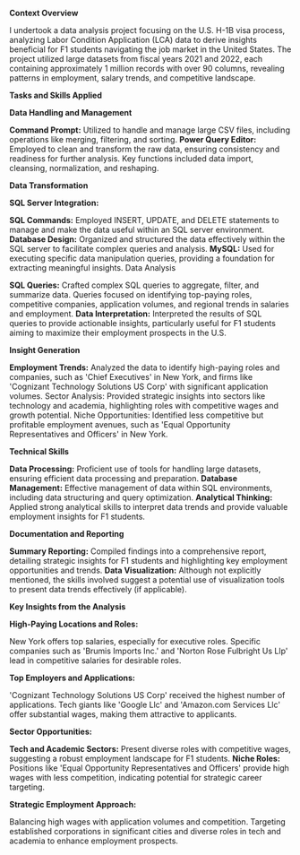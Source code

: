 **Context Overview**

I undertook a data analysis project focusing on the U.S. H-1B visa process, analyzing Labor Condition Application (LCA) data to derive insights beneficial for F1 students navigating the job market in the United States. The project utilized large datasets from fiscal years 2021 and 2022, each containing approximately 1 million records with over 90 columns, revealing patterns in employment, salary trends, and competitive landscape.

**Tasks and Skills Applied**

**Data Handling and Management**

**Command Prompt:** Utilized to handle and manage large CSV files, including operations like merging, filtering, and sorting.
**Power Query Editor:** Employed to clean and transform the raw data, ensuring consistency and readiness for further analysis. Key functions included data import, cleansing, normalization, and reshaping.

**Data Transformation**

**SQL Server Integration:**

**SQL Commands:** Employed INSERT, UPDATE, and DELETE statements to manage and make the data useful within an SQL server environment.
**Database Design:** Organized and structured the data effectively within the SQL server to facilitate complex queries and analysis.
**MySQL:** Used for executing specific data manipulation queries, providing a foundation for extracting meaningful insights.
Data Analysis

**SQL Queries:** Crafted complex SQL queries to aggregate, filter, and summarize data. Queries focused on identifying top-paying roles, competitive companies, application volumes, and regional trends in salaries and employment.
**Data Interpretation:** Interpreted the results of SQL queries to provide actionable insights, particularly useful for F1 students aiming to maximize their employment prospects in the U.S.

**Insight Generation**

**Employment Trends:** Analyzed the data to identify high-paying roles and companies, such as 'Chief Executives' in New York, and firms like 'Cognizant Technology Solutions US Corp' with significant application volumes.
Sector Analysis: Provided strategic insights into sectors like technology and academia, highlighting roles with competitive wages and growth potential.
Niche Opportunities: Identified less competitive but profitable employment avenues, such as 'Equal Opportunity Representatives and Officers' in New York.

**Technical Skills**

**Data Processing:** Proficient use of tools for handling large datasets, ensuring efficient data processing and preparation.
**Database Management:** Effective management of data within SQL environments, including data structuring and query optimization.
**Analytical Thinking:** Applied strong analytical skills to interpret data trends and provide valuable employment insights for F1 students.

**Documentation and Reporting**

**Summary Reporting:** Compiled findings into a comprehensive report, detailing strategic insights for F1 students and highlighting key employment opportunities and trends.
**Data Visualization:** Although not explicitly mentioned, the skills involved suggest a potential use of visualization tools to present data trends effectively (if applicable).

**Key Insights from the Analysis**

**High-Paying Locations and Roles:**

New York offers top salaries, especially for executive roles.
Specific companies such as 'Brumis Imports Inc.' and 'Norton Rose Fulbright Us Llp' lead in competitive salaries for desirable roles.

**Top Employers and Applications:**

'Cognizant Technology Solutions US Corp' received the highest number of applications.
Tech giants like 'Google Llc' and 'Amazon.com Services Llc' offer substantial wages, making them attractive to applicants.

**Sector Opportunities:**

**Tech and Academic Sectors:** Present diverse roles with competitive wages, suggesting a robust employment landscape for F1 students.
**Niche Roles:** Positions like 'Equal Opportunity Representatives and Officers' provide high wages with less competition, indicating potential for strategic career targeting.

**Strategic Employment Approach:**

Balancing high wages with application volumes and competition.
Targeting established corporations in significant cities and diverse roles in tech and academia to enhance employment prospects.
